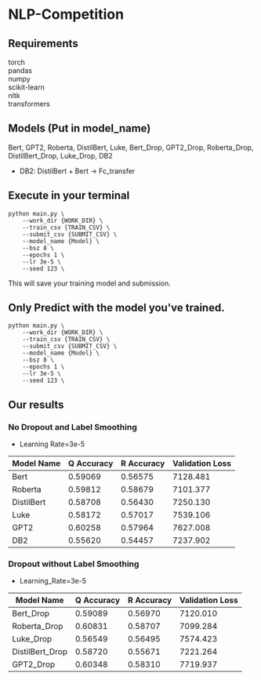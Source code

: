 # NLP-Competition
## Requirements
torch \
pandas \
numpy \
scikit-learn \
nltk \
transformers
## Models (Put in model_name)
Bert, GPT2, Roberta, DistilBert, Luke, Bert_Drop, GPT2_Drop, Roberta_Drop, DistilBert_Drop, Luke_Drop, DB2

* DB2: DistilBert + Bert -> Fc_transfer
## Execute in your terminal
```
python main.py \
    --work_dir {WORK_DIR} \
    --train_csv {TRAIN_CSV} \
    --submit_csv {SUBMIT_CSV} \
    --model_name {Model} \
    --bsz 8 \
    --epochs 1 \
    --lr 3e-5 \
    --seed 123 \
```
This will save your training model and submission.
## Only Predict with the model you've trained.
```
python main.py \
    --work_dir {WORK_DIR} \
    --train_csv {TRAIN_CSV} \
    --submit_csv {SUBMIT_CSV} \
    --model_name {Model} \
    --bsz 8 \
    --epochs 1 \
    --lr 3e-5 \
    --seed 123 \
```

## Our results

### No Dropout and Label Smoothing
* Learning Rate=3e-5

| Model Name | Q Accuracy | R Accuracy | Validation Loss |
|------------|------------|------------|:----------------|
| Bert       | 0.59069    | 0.56575    | 7128.481        |
| Roberta    | 0.59812    | 0.58679    | 7101.377        |
| DistilBert | 0.58708    | 0.56430    | 7250.130        |
| Luke       | 0.58172    | 0.57017    | 7539.106        |
| GPT2       | 0.60258    | 0.57964    | 7627.008        |
| DB2        | 0.55620    | 0.54457    | 7237.902        |

### Dropout without Label Smoothing
* Learning_Rate=3e-5

| Model Name      | Q Accuracy | R Accuracy | Validation Loss |
|-----------------|------------|------------|:----------------|
| Bert_Drop       | 0.59089    | 0.56970    | 7120.010        |
| Roberta_Drop    | 0.60831    | 0.58707    | 7099.284        |
| Luke_Drop       | 0.56549    | 0.56495    | 7574.423        |
| DistilBert_Drop | 0.58720    | 0.55671    | 7221.264        |
| GPT2_Drop       | 0.60348    | 0.58310    | 7719.937        |

